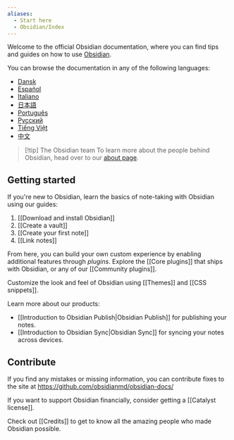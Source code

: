 ```yaml
---
aliases:
  - Start here
  - Obsidian/Index
---
```


Welcome to the official Obsidian documentation, where you can find tips and guides on how to use [Obsidian](https://obsidian.md).

You can browse the documentation in any of the following languages:

- [Dansk](https://publish.obsidian.md/help-da)
- [Español](https://publish.obsidian.md/help-es)
- [Italiano](https://publish.obsidian.md/help-it)
- [日本語](https://publish.obsidian.md/help-ja)
- [Português](https://publish.obsidian.md/help-pt-br)
- [Русский](https://publish.obsidian.md/help-ru)
- [Tiếng Việt](https://publish.obsidian.md/help-vi)
- [中文](https://publish.obsidian.md/help-zh)

> [!tip] The Obsidian team
> To learn more about the people behind Obsidian, head over to our [about page](https://obsidian.md/about).

## Getting started

If you're new to Obsidian, learn the basics of note-taking with Obsidian using our guides:

1. [[Download and install Obsidian]]
2. [[Create a vault]]
3. [[Create your first note]]
4. [[Link notes]]

From here, you can build your own custom experience by enabling additional features through _plugins_. Explore the [[Core plugins]] that ships with Obsidian, or any of our [[Community plugins]].

Customize the look and feel of Obsidian using [[Themes]] and [[CSS snippets]].

Learn more about our products:

- [[Introduction to Obsidian Publish|Obsidian Publish]] for publishing your notes.
- [[Introduction to Obsidian Sync|Obsidian Sync]] for syncing your notes across devices.

## Contribute

If you find any mistakes or missing information, you can contribute fixes to the site at https://github.com/obsidianmd/obsidian-docs/

If you want to support Obsidian financially, consider getting a [[Catalyst license]].

Check out [[Credits]] to get to know all the amazing people who made Obsidian possible.
